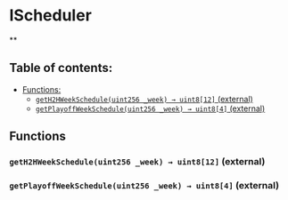 # IScheduler
**


## Table of contents:
- [Functions:](#functions)
  - [`getH2HWeekSchedule(uint256 _week) → uint8[12]` (external) ](#ischeduler-geth2hweekschedule-uint256-)
  - [`getPlayoffWeekSchedule(uint256 _week) → uint8[4]` (external) ](#ischeduler-getplayoffweekschedule-uint256-)


## Functions <a name="functions"></a>

### `getH2HWeekSchedule(uint256 _week) → uint8[12]` (external) <a name="ischeduler-geth2hweekschedule-uint256-"></a>


### `getPlayoffWeekSchedule(uint256 _week) → uint8[4]` (external) <a name="ischeduler-getplayoffweekschedule-uint256-"></a>

